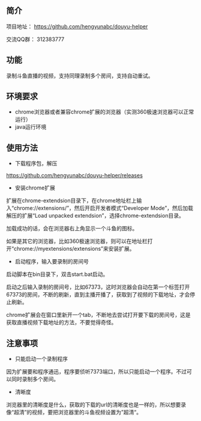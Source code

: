 ﻿
## 简介

项目地址： https://github.com/hengyunabc/douyu-helper

交流QQ群： 312383777

## 功能

录制斗鱼直播的视频，支持同理录制多个房间，支持自动重试。

## 环境要求
* chrome浏览器或者兼容chrome扩展的浏览器（实测360极速浏览器可以正常运行）
* java运行环境

## 使用方法

* 下载程序包，解压

https://github.com/hengyunabc/douyu-helper/releases

* 安装chrome扩展

扩展在chrome-extendsion目录下，在chrome地址栏上输入“chrome://extensions/”，然后开启开发者模式“Developer Mode”，然后加载解压的扩展“Load unpacked extendsion”，选择chrome-extendsion目录。

加载成功的话，会在浏览器右上角显示一个斗鱼的图标。

如果是其它的浏览器，比如360极速浏览器，则可以在地址栏打开“chrome://myextensions/extensions”来安装扩展。

* 启动程序，输入要录制的房间号

启动脚本在bin目录下，双击start.bat启动。

启动之后输入录制的房间号，比如67373，这时浏览器会自动在第一个标签打开67373的房间，不断的刷新，直到主播开播了，获取到了视频的下载地址，才会停止刷新。

chrome扩展会在窗口里新开一个tab，不断地去尝试打开要下载的房间号，这是获取直播视频下载地址的方法，不要觉得奇怪。


## 注意事项
* 只能启动一个录制程序

因为扩展要和程序通迅，程序要侦听7373端口，所以只能启动一个程序。不过可以同时录制多个房间。

* 清晰度

浏览器里的清晰度是什么，获取的下载的url的清晰度也是一样的，所以想要录像“超清”的视频，要把浏览器里的斗鱼视频设置为”超清“。